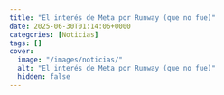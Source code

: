 ```yaml
---
title: "El interés de Meta por Runway (que no fue)"
date: 2025-06-30T01:14:06+0000
categories: [Noticias]
tags: []
cover:
  image: "/images/noticias/"
  alt: "El interés de Meta por Runway (que no fue)"
  hidden: false
---
```




